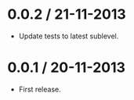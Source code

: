 
0.0.2 / 21-11-2013
==================

- Update tests to latest sublevel.

0.0.1 / 20-11-2013
==================

- First release.
